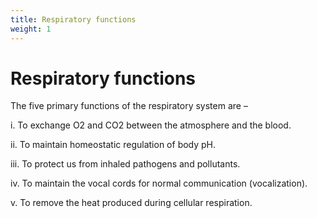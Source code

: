 ```yaml
---
title: Respiratory functions
weight: 1
---
```


# Respiratory functions
 The five primary functions of the respiratory system are –

i. To exchange O2 and CO2 between the atmosphere and the blood.

ii. To maintain homeostatic regulation of body pH.

iii. To protect us from inhaled pathogens and pollutants.

iv. To maintain the vocal cords for normal communication (vocalization).

v. To remove the heat produced during cellular respiration.

